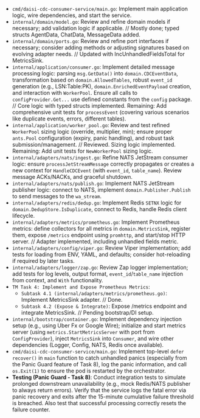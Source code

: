 - `cmd/daisi-cdc-consumer-service/main.go`: Implement main application logic, wire dependencies, and start the service.
- `internal/domain/model.go`: Review and refine domain models if necessary; add validation logic if applicable. // Mostly done; typed structs AgentData, ChatData, MessageData added.
- `internal/domain/ports.go`: Review and refine port interfaces if necessary; consider adding methods or adjusting signatures based on evolving adapter needs. // Updated with IncUnhandledFieldsTotal for MetricsSink.
- `internal/application/consumer.go`: Implement detailed message processing logic: parsing `msg.GetData()` into `domain.CDCEventData`, transformation based on `domain.AllowedTables`, robust `event_id` generation (e.g., LSN:Table:PK), `domain.EnrichedEventPayload` creation, and interaction with `WorkerPool`. Ensure all calls to `configProvider.Get...` use defined constants from the `config` package. // Core logic with typed structs implemented. Remaining: Add comprehensive unit tests for `processEvent` (covering various scenarios like duplicate events, errors, different tables).
- `internal/application/worker_pool.go`: Review and test refined `WorkerPool` sizing logic (override, multiplier, min); ensure proper `ants.Pool` configuration (expiry, panic handling), and robust task submission/management. // Reviewed. Sizing logic implemented. Remaining: Add unit tests for `NewWorkerPool` sizing logic.
- `internal/adapters/nats/ingest.go`: Refine NATS JetStream consumer logic: ensure `processJetStreamMessage` correctly propagates or creates a new context for `HandleCDCEvent` (with `event_id`, `table_name`). Review message ACKs/NACKs, and graceful shutdown.
- `internal/adapters/nats/publish.go`: Implement NATS JetStream publisher logic: connect to NATS, implement `domain.Publisher.Publish` to send messages to the `wa_stream`.
- `internal/adapters/redis/dedup.go`: Implement Redis `SETNX` logic for `domain.DedupStore.IsDuplicate`, connect to Redis, handle Redis client lifecycle.
- `internal/adapters/metrics/prometheus.go`: Implement Prometheus metrics: define collectors for all metrics in `domain.MetricsSink`, register them, expose `/metrics` endpoint using `promhttp`, and start/stop HTTP server. // Adapter implemented, including unhandled fields metric.
- `internal/adapters/config/viper.go`: Review Viper implementation; add tests for loading from ENV, YAML, and defaults; consider hot-reloading if required by later tasks.
- `internal/adapters/logger/zap.go`: Review Zap logger implementation; add tests for log levels, output format, `event_id`/`table_name` injection from context, and `With` functionality.
- `TM Task 4: Implement and Expose Prometheus Metrics`:
  - `Subtask 4.1 (internal/adapters/metrics/prometheus.go)`: Implement MetricsSink adapter. // Done.
  - `Subtask 4.2 (Expose & Integrate)`: Expose /metrics endpoint and integrate MetricsSink. // Pending bootstrap/DI setup.
- `internal/bootstrap/container.go`: Implement dependency injection setup (e.g., using Uber Fx or Google Wire); initialize and start metrics server (using `metrics.StartMetricsServer` with port from `ConfigProvider`), inject `MetricsSink` into `Consumer`, and wire other dependencies (Logger, Config, NATS, Redis once available).
- `cmd/daisi-cdc-consumer-service/main.go`: Implement top-level `defer recover()` in `main` function to catch unhandled panics (especially from the Panic Guard feature of Task 8), log the panic information, and call `os.Exit(1)` to ensure the pod is restarted by the orchestrator.
- **Testing (Panic Guard - Task 8)**: Conduct integration tests to simulate prolonged downstream unavailability (e.g., mock Redis/NATS publisher to always return errors). Verify that the service logs the fatal error via panic recovery and exits after the 15-minute cumulative failure threshold is breached. Also test that successful processing correctly resets the failure counter.
